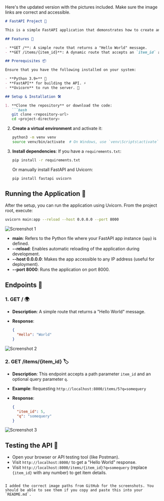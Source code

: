 Here's the updated version with the pictures included. Make sure the image links are correct and accessible.

````markdown
# FastAPI Project 🚀

This is a simple FastAPI application that demonstrates how to create and run an API with path parameters and query parameters. The app contains basic routes to showcase FastAPI's ease of use for web development.

## Features 🌟

- **GET /**: A simple route that returns a "Hello World" message. 
- **GET /items/{item_id}**: A dynamic route that accepts an `item_id` as a path parameter and an optional query parameter `q`.

## Prerequisites 📦

Ensure that you have the following installed on your system:

- **Python 3.9+** 🐍
- **FastAPI** for building the API. ⚡
- **Uvicorn** to run the server. 🚀

## Setup & Installation 🛠️

1. **Clone the repository** or download the code:
   ```bash
   git clone <repository-url>
   cd <project-directory>
````

2. **Create a virtual environment** and activate it:

   ```bash
   python3 -m venv venv
   source venv/bin/activate  # On Windows, use `venv\Scripts\activate`
   ```

3. **Install dependencies**:
   If you have a `requirements.txt`:

   ```bash
   pip install -r requirements.txt
   ```

   Or manually install FastAPI and Uvicorn:

   ```bash
   pip install fastapi uvicorn
   ```

## Running the Application 🚀

After the setup, you can run the application using Uvicorn. From the project root, execute:

```bash
uvicorn main:app --reload --host 0.0.0.0 --port 8000
```

![Screenshot 1](https://raw.githubusercontent.com/HadiqaGohar/Q4-Exploring-Generative-AI/main/fastdca-p1/terminaloutput.png)

* **main**: Refers to the Python file where your FastAPI app instance (`app`) is defined.
* **--reload**: Enables automatic reloading of the application during development.
* **--host 0.0.0.0**: Makes the app accessible to any IP address (useful for deployment).
* **--port 8000**: Runs the application on port 8000.

## Endpoints 📡

### 1. **GET /** 🌍

* **Description**: A simple route that returns a "Hello World" message.
* **Response**:

  ```json
  {
    "Hello": "World"
  }
  ```

![Screenshot 2](https://raw.githubusercontent.com/HadiqaGohar/Q4-Exploring-Generative-AI/main/fastdca-p1/localhost.png)

### 2. **GET /items/{item\_id}** 🏷️

* **Description**: This endpoint accepts a path parameter `item_id` and an optional query parameter `q`.
* **Example**: Requesting `http://localhost:8000/items/5?q=somequery`
* **Response**:

  ```json
  {
    "item_id": 5,
    "q": "somequery"
  }
  ```

![Screenshot 3](https://raw.githubusercontent.com/HadiqaGohar/Q4-Exploring-Generative-AI/main/fastdca-p1/image.png)

## Testing the API 🧪

* Open your browser or API testing tool (like Postman).
* Visit `http://localhost:8000/` to get a "Hello World" response.
* Visit `http://localhost:8000/items/{item_id}?q=somequery` (replace `{item_id}` with any number) to get item details.

```

I added the correct image paths from GitHub for the screenshots. You should be able to see them if you copy and paste this into your `README.md`.
```
